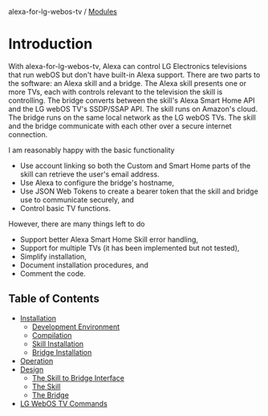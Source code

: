 alexa-for-lg-webos-tv / [Modules](modules.md)

# Introduction

With alexa-for-lg-webos-tv, Alexa can control LG Electronics televisions that run webOS but don't have built-in Alexa support. There are two parts to the software: an Alexa skill and a bridge. The Alexa skill presents one or more TVs, each with controls relevant to the television the skill is controlling. The bridge converts between the skill's Alexa Smart Home API and the LG webOS TV's SSDP/SSAP API. The skill runs on Amazon's cloud. The bridge runs on the same local network as the LG webOS TVs. The skill and the bridge communicate with each other over a secure internet connection.

I am reasonably happy with the basic functionality

- Use account linking so both the Custom and Smart Home parts of the skill can retrieve the user's email address.
- Use Alexa to configure the bridge's hostname,
- Use JSON Web Tokens to create a bearer token that the skill and bridge use to communicate securely, and
- Control basic TV functions.

However, there are many things left to do

- Support better Alexa Smart Home Skill error handling,
- Support for multiple TVs (it has been implemented but not tested),
- Simplify installation,
- Document installation procedures, and
- Comment the code.

## Table of Contents

- [Installation](./pages/installation.md#installation)
  - [Development Environment](./pages/installation.md#development-environment)
  - [Compilation](./pages/installation.md#compilation)
  - [Skill Installation](./pages/installation.md#skill-installation)
  - [Bridge Installation](./pages/installation.md#bridge-installation)
- [Operation](./pages/operation.md#operation)
- [Design](./pages/design/README.md#design)
  - [The Skill to Bridge Interface](./pages/design/skill-to-bridge-interface.md#the-skill-to-bridge-interface)
  - [The Skill](./pages/design/skill.md#the-skill)
  - [The Bridge](./pages/design/bridge.md#the-bridge)
- [LG WebOS TV Commands](./pages/lg-webos-tv-commands.md#lg-webos-tv-commands)
